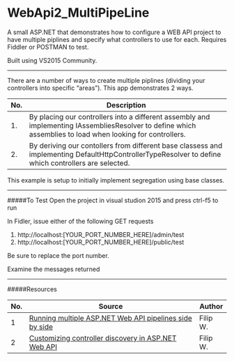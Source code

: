 # WebApi2_MultiPipeLine
A small ASP.NET that demonstrates how to configure a WEB API project to have multiple piplines and specify what controllers to use for each. Requires Fiddler or POSTMAN to test.

Built using VS2015 Community.

---
There are a number of ways to create multiple piplines (dividing your controllers into specific “areas”). This app demonstrates 2 ways.

|No.|Description|
|---|-----------|
|1. |By placing our controllers into a different assembly and implementing IAssembliesResolver to define which assemblies to load when looking for controllers.|
|2. |By deriving our contollers from different base classess and implementing DefaultHttpControllerTypeResolver to define which controllers are selected.|

This example is setup to initially implement segregation using base classes.

---

#####To Test
Open the project in visual studion 2015 and press ctrl-f5 to run

In Fidler, issue either of the following GET requests

1. http://localhost:[YOUR_PORT_NUMBER_HERE]/admin/test
2. http://localhost:[YOUR_PORT_NUMBER_HERE]/public/test

Be sure to replace the port number.

Examine the messages returned

---

#####Resources

| No.        | Source  | Author |
| -----------|-------------|----|
| 1 | [Running multiple ASP.NET Web API pipelines side by side](http://www.strathweb.com/2016/05/running-multiple-asp-net-web-api-pipelines-side-by-side/) |Filip W. |
| 2 | [Customizing controller discovery in ASP.NET Web API](http://www.strathweb.com/2013/08/customizing-controller-discovery-in-asp-net-web-api/) |Filip W. |
